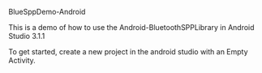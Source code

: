 ﻿BlueSppDemo-Android

This is a demo of how to use the Android-BluetoothSPPLibrary in Android Studio 3.1.1

To get started, create a new project in the android studio with an Empty Activity.



